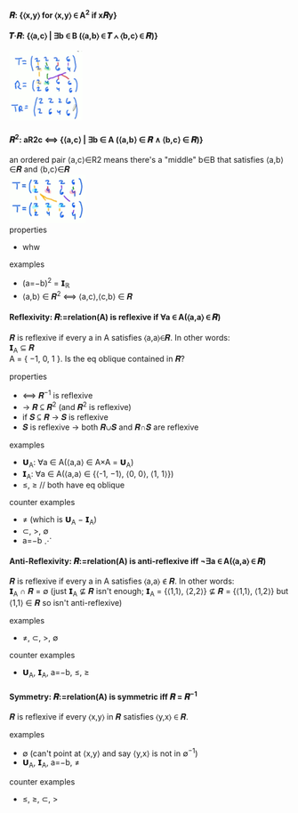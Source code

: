 #### 𝑹: {⟨x,y⟩ for ⟨x,y⟩ ∈ A<sup>2</sup> if x𝑹y}   

#### 𝑻·𝑹: {⟨a,c⟩ | ∃b ∈ B (⟨a,b⟩ ∈ 𝑻 ∧ ⟨b,c⟩ ∈ 𝑹)}   
![](./relations2.gif)  

#### 𝑹<sup>2</sup>: aR2c ⟺ {⟨a,c⟩ | ∃b ∈ A (⟨a,b⟩ ∈ 𝑹 ∧ ⟨b,c⟩ ∈ 𝑹)}  
an ordered pair ⟨a,c⟩∈R2 means there's a "middle" b∈B that satisfies ⟨a,b⟩∈𝑹 and ⟨b,c⟩∈𝑹  
![](./relations1.gif)  
properties  
- whw

examples
- (a=−b)<sup>2</sup> = 𝗜<sub>ℝ</sub>
- ⟨a,b⟩ ∈ 𝑹<sup>2</sup> ⟺ ⟨a,c⟩,⟨c,b⟩ ∈ 𝑹


#### Reflexivity: 𝑹:=relation(A) is reflexive if ∀a ∈ A(⟨a,a⟩ ∈ 𝑹)  
𝑹 is reflexive if every a in A satisfies ⟨a,a⟩∈𝑹. In other words:   
𝗜<sub>A</sub> ⊆ 𝑹  
A = { −1, 0, 1 }. Is the eq oblique contained in 𝑹?

properties  
- ⟺ 𝑹<sup>−1</sup> is reflexive
- → 𝑹 ⊆ 𝑹<sup>2</sup> (and 𝑹<sup>2</sup> is reflexive)
- if 𝑺 ⊆ 𝑹 → 𝑺 is reflexive
- 𝑺 is reflexive → both 𝑹∪𝑺 and 𝑹∩𝑺 are reflexive

examples
- 𝗨<sub>A</sub>: ∀a ∈ A(⟨a,a⟩ ∈ A×A = 𝗨<sub>A</sub>)
- 𝗜<sub>A</sub>: ∀a ∈ A(⟨a,a⟩ ∈ {⟨-1, −1⟩, ⟨0, 0⟩, ⟨1, 1⟩})
- ≤, ≥ <comment>// both have eq oblique</comment>

counter examples
- ≠ (which is 𝗨<sub>A</sub> − 𝗜<sub>A</sub>)
- ⊂, >, ∅
- a=−b ⋰


#### Anti-Reflexivity: 𝑹:=relation(A) is anti-reflexive iff ¬∃a ∈ A(⟨a,a⟩ ∈ 𝑹)  
𝑹 is reflexive if every a in A satisfies ⟨a,a⟩ ∉ 𝑹. In other words:  
𝗜<sub>A</sub> ∩ 𝑹 = ∅ (just 𝗜<sub>A</sub> ⊈ 𝑹 isn't enough; 𝗜<sub>A</sub> = {⟨1,1⟩, ⟨2,2⟩} ⊈ 𝑹 = {⟨1,1⟩, ⟨1,2⟩} but ⟨1,1⟩ ∈ 𝑹 so isn't anti-reflexive)

examples
- ≠, ⊂, >, ∅

counter examples
- 𝗨<sub>A</sub>, 𝗜<sub>A</sub>, a=−b, ≤, ≥


#### Symmetry: 𝑹:=relation(A) is symmetric iff 𝑹 = 𝑹<sup>−1</sup>  
𝑹 is reflexive if every ⟨x,y⟩ in 𝑹 satisfies ⟨y,x⟩ ∈ 𝑹.

examples
- ∅ (can't point at ⟨x,y⟩ and say ⟨y,x⟩ is not in ∅<sup>−1</sup>)
- 𝗨<sub>A</sub>, 𝗜<sub>A</sub>, a=−b, ≠

counter examples
- ≤, ≥, ⊂, >